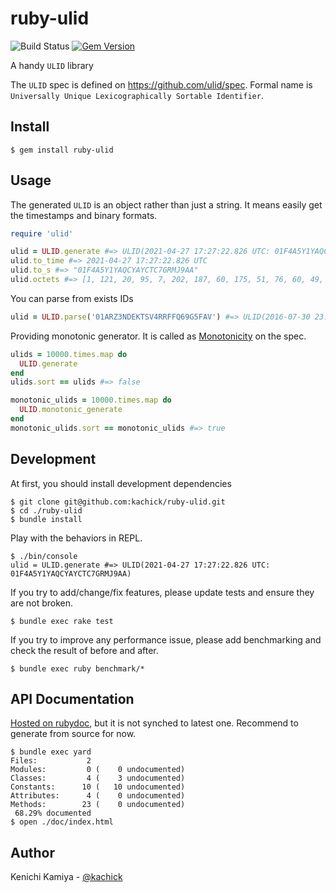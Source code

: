 # ruby-ulid

![Build Status](https://github.com/kachick/ruby-ulid/actions/workflows/test.yml/badge.svg?branch=main)
[![Gem Version](https://badge.fury.io/rb/ruby-ulid.png)](http://badge.fury.io/rb/ruby-ulid)

A handy `ULID` library

The `ULID` spec is defined on https://github.com/ulid/spec.
Formal name is `Universally Unique Lexicographically Sortable Identifier`.

## Install

```console
$ gem install ruby-ulid
```

## Usage

The generated `ULID` is an object rather than just a string.
It means easily get the timestamps and binary formats.

```ruby
require 'ulid'

ulid = ULID.generate #=> ULID(2021-04-27 17:27:22.826 UTC: 01F4A5Y1YAQCYAYCTC7GRMJ9AA)
ulid.to_time #=> 2021-04-27 17:27:22.826 UTC
ulid.to_s #=> "01F4A5Y1YAQCYAYCTC7GRMJ9AA"
ulid.octets #=> [1, 121, 20, 95, 7, 202, 187, 60, 175, 51, 76, 60, 49, 73, 37, 74]
```

You can parse from exists IDs

```ruby
ulid = ULID.parse('01ARZ3NDEKTSV4RRFFQ69G5FAV') #=> ULID(2016-07-30 23:54:10.259 UTC: 01ARZ3NDEKTSV4RRFFQ69G5FAV)
```

Providing monotonic generator. It is called as [Monotonicity](https://github.com/ulid/spec/tree/d0c7170df4517939e70129b4d6462cc162f2d5bf#monotonicity) on the spec.

```ruby
ulids = 10000.times.map do
  ULID.generate
end
ulids.sort == ulids #=> false

monotonic_ulids = 10000.times.map do
  ULID.monotonic_generate
end
monotonic_ulids.sort == monotonic_ulids #=> true
```

## Development

At first, you should install development dependencies

```console
$ git clone git@github.com:kachick/ruby-ulid.git
$ cd ./ruby-ulid
$ bundle install
```

Play with the behaviors in REPL.

```console
$ ./bin/console
ulid = ULID.generate #=> ULID(2021-04-27 17:27:22.826 UTC: 01F4A5Y1YAQCYAYCTC7GRMJ9AA)
```

If you try to add/change/fix features, please update tests and ensure they are not broken.

```console
$ bundle exec rake test
```

If you try to improve any performance issue, please add benchmarking and check the result of before and after.

```console
$ bundle exec ruby benchmark/*
```

## API Documentation

[Hosted on rubydoc](https://rubydoc.info/github/kachick/ruby-ulid/), but it is not synched to latest one.
Recommend to generate from source for now.

```console
$ bundle exec yard
Files:           2
Modules:         0 (    0 undocumented)
Classes:         4 (    3 undocumented)
Constants:      10 (   10 undocumented)
Attributes:      4 (    0 undocumented)
Methods:        23 (    0 undocumented)
 68.29% documented
$ open ./doc/index.html
```

## Author

Kenichi Kamiya - [@kachick](https://github.com/kachick)
